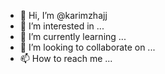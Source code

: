 - 👋 Hi, I’m @karimzhajj
- 👀 I’m interested in ...
- 🌱 I’m currently learning ...
- 💞️ I’m looking to collaborate on ...
- 📫 How to reach me ...

<!---
karimzhajj/karimzhajj is a ✨ special ✨ repository because its `README.md` (this file) appears on your GitHub profile.
You can click the Preview link to take a look at your changes.
--->
